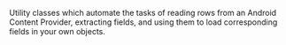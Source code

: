 Utility classes which automate the tasks of reading rows from an Android Content Provider, extracting fields, and using them to load corresponding fields in your own objects.